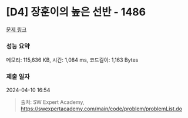 # [D4] 장훈이의 높은 선반 - 1486 

[문제 링크](https://swexpertacademy.com/main/code/problem/problemDetail.do?contestProbId=AV2b7Yf6ABcBBASw) 

### 성능 요약

메모리: 115,636 KB, 시간: 1,084 ms, 코드길이: 1,163 Bytes

### 제출 일자

2024-04-10 16:54



> 출처: SW Expert Academy, https://swexpertacademy.com/main/code/problem/problemList.do